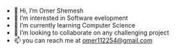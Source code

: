 - 👋 Hi, I’m Omer Shemesh
- 👀 I’m interested in Software evelopment
- 🌱 I’m currently learning Computer Science
- 💞️ I’m looking to collaborate on any challenging project 
- 📫 you can reach me at omer112254@gmail.com

<!---
omershemesh66/omershemesh66 is a ✨ special ✨ repository because its `README.md` (this file) appears on your GitHub profile.
You can click the Preview link to take a look at your changes.
--->

